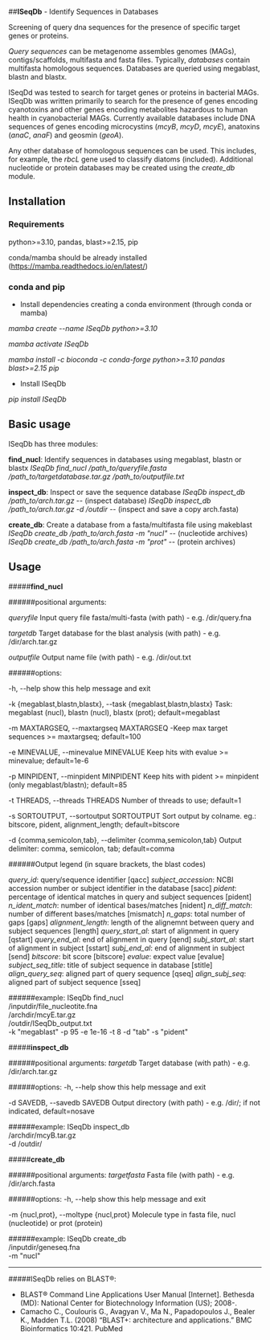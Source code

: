 ##**ISeqDb** - Identify Sequences in Databases

Screening of query dna sequences for the presence of specific target genes or proteins.

*Query sequences* can be metagenome assembles genomes (MAGs), contigs/scaffolds, multifasta and fasta files. Typically, *databases* contain multifasta homologous sequences. Databases are queried using megablast, blastn and blastx.

ISeqDd was tested to search for target genes or proteins in bacterial MAGs. ISeqDb was written primarily to search for the presence of genes encoding cyanotoxins and other genes encoding metabolites hazardous to human health in cyanobacterial MAGs. Currently available databases include DNA sequences of genes encoding microcystins (*mcyB*, *mcyD*, *mcyE*), anatoxins (*anaC*, *anaF*) and geosmin (*geoA*).

Any other database of homologous sequences can be used. This includes, for example, the *rbcL* gene used to classify diatoms (included). Additional nucleotide or protein databases may be created using the *create_db* module.


## Installation

### Requirements

python>=3.10, pandas, blast>=2.15, pip

conda/mamba should be already installed (https://mamba.readthedocs.io/en/latest/)

### conda and pip

- Install dependencies creating a conda environment (through conda or mamba)

*mamba create --name ISeqDb python>=3.10*

*mamba activate ISeqDb*

*mamba install -c bioconda -c conda-forge python>=3.10 pandas blast>=2.15 pip*

- Install ISeqDb

*pip install ISeqDb*

## Basic usage

ISeqDb has three modules:

**find_nucl**: Identify sequences in databases using megablast, blastn or blastx
*ISeqDb find_nucl /path_to/queryfile.fasta /path_to/targetdatabase.tar.gz /path_to/outputfile.txt*

**inspect_db**: Inspect or save the sequence database
*ISeqDb inspect_db /path_to/arch.tar.gz*  -- (inspect database)
*ISeqDb inspect_db /path_to/arch.tar.gz -d /outdir* -- (inspect and save a copy arch.fasta)

**create_db**: Create a database from a fasta/multifasta file using makeblast
*ISeqDb create_db /path_to/arch.fasta -m "nucl"* -- (nucleotide archives)
*ISeqDb create_db /path_to/arch.fasta -m "prot"* -- (protein archives)


## Usage

#####**find_nucl**

######positional arguments:

*queryfile*             Input query file fasta/multi-fasta (with path) - e.g. /dir/query.fna

*targetdb*              Target database for the blast analysis (with path) - e.g. /dir/arch.tar.gz

*outputfile*            Output name file (with path) - e.g. /dir/out.txt

######options:

-h, --help            show this help message and exit

-k {megablast,blastn,blastx}, --task {megablast,blastn,blastx}
Task: megablast (nucl), blastn (nucl), blastx (prot); default=megablast

-m MAXTARGSEQ, --maxtargseq MAXTARGSEQ
-Keep max target sequences >= maxtargseq; default=100

-e MINEVALUE, --minevalue MINEVALUE
Keep hits with evalue >= minevalue; default=1e-6

-p MINPIDENT, --minpident MINPIDENT
Keep hits with pident >= minpident (only megablast/blastn); default=85

-t THREADS, --threads THREADS
Number of threads to use; default=1

-s SORTOUTPUT, --sortoutput SORTOUTPUT
Sort output by colname. eg.: bitscore, pident, alignment_length; default=bitscore

-d {comma,semicolon,tab}, --delimiter {comma,semicolon,tab}
Output delimiter: comma, semicolon, tab; default=comma

######Output legend (in square brackets, the blast codes)

*query_id*:                    query/sequence identifier [qacc]
*subject_accession*:           NCBI accession number or subject identifier in the database [sacc]
*pident*:                      percentage of identical matches in query and subject sequences [pident]
*n_ident_match*:               number of identical bases/matches [nident]
*n_diff_match*:                number of different bases/matches [mismatch]
*n_gaps*:                      total number of gaps [gaps]
*alignment_length*:            length of the alignemnt between query and subject sequences [length]
*query_start_al*:              start of alignment in query [qstart]
*query_end_al*:                end of alignment in query [qend]
*subj_start_al*:               start of alignment in subject [sstart]
*subj_end_al*:                 end of alignment in subject [send]
*bitscore*:                    bit score [bitscore]
*evalue*:                      expect value [evalue]
*subject_seq_title*:           title of subject sequence in database [stitle]
*align_query_seq*:             aligned part of query sequence [qseq]
*align_subj_seq*:              aligned part of subject sequence [sseq]

######example:
ISeqDb find_nucl \
/inputdir/file_nucleotite.fna \
/archdir/mcyE.tar.gz \
/outdir/ISeqDb_output.txt \
-k "megablast" -p 95 -e 1e-16 -t 8 -d "tab" -s "pident"

#####**inspect_db**

######positional arguments:
*targetdb*              Target database (with path) - e.g. /dir/arch.tar.gz

######options:
-h, --help            show this help message and exit

-d SAVEDB, --savedb SAVEDB
Output directory (with path) - e.g. /dir/; if not indicated, default=nosave

######example:
ISeqDb inspect_db \
/archdir/mcyB.tar.gz \
-d /outdir/

#####**create_db**

######positional arguments:
*targetfasta*           Fasta file (with path) - e.g. /dir/arch.fasta

######options:
-h, --help            show this help message and exit

-m {nucl,prot}, --moltype {nucl,prot}
Molecule type in fasta file, nucl (nucleotide) or prot (protein)

######example:
ISeqDb create_db \
/inputdir/geneseq.fna \
-m "nucl"


___
#####ISeqDb relies on BLAST®:

   -   BLAST® Command Line Applications User Manual [Internet]. Bethesda (MD): National Center
       for Biotechnology Information (US); 2008-.
   -   Camacho C., Coulouris G., Avagyan V., Ma N., Papadopoulos J., Bealer K., Madden T.L. (2008)
       “BLAST+: architecture and applications.” BMC Bioinformatics 10:421. PubMed


